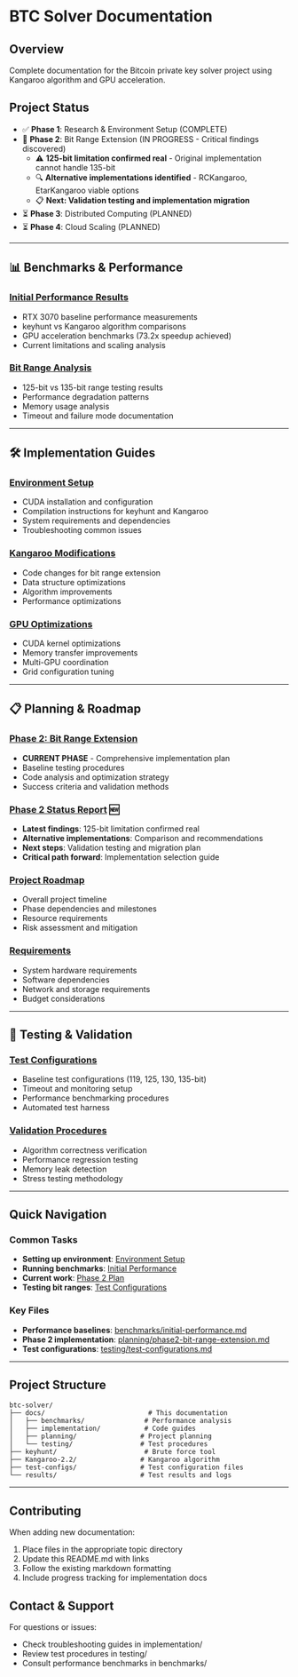 # BTC Solver Documentation

## Overview
Complete documentation for the Bitcoin private key solver project using Kangaroo algorithm and GPU acceleration.

## Project Status
- ✅ **Phase 1**: Research & Environment Setup (COMPLETE)
- 🔄 **Phase 2**: Bit Range Extension (IN PROGRESS - Critical findings discovered)
  - ⚠️ **125-bit limitation confirmed real** - Original implementation cannot handle 135-bit
  - 🔍 **Alternative implementations identified** - RCKangaroo, EtarKangaroo viable options
  - 📋 **Next: Validation testing and implementation migration**
- ⏳ **Phase 3**: Distributed Computing (PLANNED)
- ⏳ **Phase 4**: Cloud Scaling (PLANNED)

---

## 📊 Benchmarks & Performance

### [Initial Performance Results](benchmarks/initial-performance.md)
- RTX 3070 baseline performance measurements
- keyhunt vs Kangaroo algorithm comparisons
- GPU acceleration benchmarks (73.2x speedup achieved)
- Current limitations and scaling analysis

### [Bit Range Analysis](benchmarks/bit-range-analysis.md)
- 125-bit vs 135-bit range testing results
- Performance degradation patterns
- Memory usage analysis
- Timeout and failure mode documentation

---

## 🛠️ Implementation Guides

### [Environment Setup](implementation/environment-setup.md)
- CUDA installation and configuration
- Compilation instructions for keyhunt and Kangaroo
- System requirements and dependencies
- Troubleshooting common issues

### [Kangaroo Modifications](implementation/kangaroo-modifications.md)
- Code changes for bit range extension
- Data structure optimizations
- Algorithm improvements
- Performance optimizations

### [GPU Optimizations](implementation/gpu-optimizations.md)
- CUDA kernel optimizations
- Memory transfer improvements
- Multi-GPU coordination
- Grid configuration tuning

---

## 📋 Planning & Roadmap

### [Phase 2: Bit Range Extension](planning/phase2-bit-range-extension.md)
- **CURRENT PHASE** - Comprehensive implementation plan
- Baseline testing procedures
- Code analysis and optimization strategy
- Success criteria and validation methods

### [Phase 2 Status Report](phase2-status-and-next-steps.md) 🆕
- **Latest findings**: 125-bit limitation confirmed real
- **Alternative implementations**: Comparison and recommendations
- **Next steps**: Validation testing and migration plan
- **Critical path forward**: Implementation selection guide

### [Project Roadmap](planning/roadmap.md)
- Overall project timeline
- Phase dependencies and milestones
- Resource requirements
- Risk assessment and mitigation

### [Requirements](planning/requirements.md)
- System hardware requirements
- Software dependencies
- Network and storage requirements
- Budget considerations

---

## 🧪 Testing & Validation

### [Test Configurations](testing/test-configurations.md)
- Baseline test configurations (119, 125, 130, 135-bit)
- Timeout and monitoring setup
- Performance benchmarking procedures
- Automated test harness

### [Validation Procedures](testing/validation-procedures.md)
- Algorithm correctness verification
- Performance regression testing
- Memory leak detection
- Stress testing methodology

---

## Quick Navigation

### Common Tasks
- **Setting up environment**: [Environment Setup](implementation/environment-setup.md)
- **Running benchmarks**: [Initial Performance](benchmarks/initial-performance.md)
- **Current work**: [Phase 2 Plan](planning/phase2-bit-range-extension.md)
- **Testing bit ranges**: [Test Configurations](testing/test-configurations.md)

### Key Files
- **Performance baselines**: [benchmarks/initial-performance.md](benchmarks/initial-performance.md)
- **Phase 2 implementation**: [planning/phase2-bit-range-extension.md](planning/phase2-bit-range-extension.md)
- **Test configurations**: [testing/test-configurations.md](testing/test-configurations.md)

---

## Project Structure

```
btc-solver/
├── docs/                          # This documentation
│   ├── benchmarks/               # Performance analysis
│   ├── implementation/           # Code guides
│   ├── planning/                # Project planning
│   └── testing/                 # Test procedures
├── keyhunt/                      # Brute force tool
├── Kangaroo-2.2/                # Kangaroo algorithm
├── test-configs/                # Test configuration files
└── results/                     # Test results and logs
```

---

## Contributing

When adding new documentation:
1. Place files in the appropriate topic directory
2. Update this README.md with links
3. Follow the existing markdown formatting
4. Include progress tracking for implementation docs

## Contact & Support

For questions or issues:
- Check troubleshooting guides in implementation/
- Review test procedures in testing/
- Consult performance benchmarks in benchmarks/
